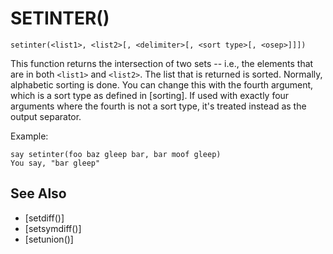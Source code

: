 # SETINTER()
`setinter(<list1>, <list2>[, <delimiter>[, <sort type>[, <osep>]]])`

  This function returns the intersection of two sets -- i.e., the elements that are in both `<list1>` and `<list2>`. The list that is returned is sorted. Normally, alphabetic sorting is done. You can change this with the fourth argument, which is a sort type as defined in [sorting]. If used with exactly four arguments where the fourth is not a sort type, it's treated instead as the output separator.

  Example:
```
say setinter(foo baz gleep bar, bar moof gleep)
You say, "bar gleep"
```


## See Also
- [setdiff()]
- [setsymdiff()]
- [setunion()]

